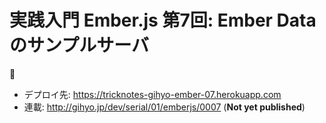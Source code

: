 # 実践入門 Ember.js 第7回: Ember Data のサンプルサーバ

:speak_no_evil:

* デプロイ先: https://tricknotes-gihyo-ember-07.herokuapp.com
* 連載: http://gihyo.jp/dev/serial/01/emberjs/0007 (**Not yet published**)
